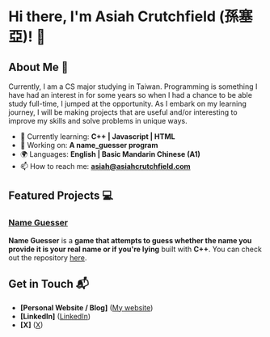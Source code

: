 # Hi there, I'm Asiah Crutchfield (孫塞亞)! 👋

## About Me 🚀

Currently, I am a CS major studying in Taiwan. Programming is something I have had an interest in for some years so when I had a chance to be able study full-time, I jumped at the opportunity. As I embark on my learning journey, I will be making projects that are useful and/or interesting to improve my skills and solve problems in unique ways.

- 🌱 Currently learning: **C++ | Javascript | HTML**
- 🔭 Working on: **A name_guesser program**
- 🌍 Languages: **English | Basic Mandarin Chinese (A1)**
- 📫 How to reach me: **asiah@asiahcrutchfield.com**

## Featured Projects 💻

### [Name Guesser]([https://github.com/asiahcrutchfield/name-guesser](https://github.com/asiahcrutchfield/name-guesser))

**Name Guesser** is a **game that attempts to guess whether the name you provide it is your real name or if you're lying** built with **C++**. You can check out the repository [here]([https://github.com/asiahcrutchfield/name-guesser](https://github.com/asiahcrutchfield/name-guesser)).

## Get in Touch 📬

- **[Personal Website / Blog]** ([My website](https://asiahcrutchfield.com/))
- **[LinkedIn]** ([LinkedIn](https://www.linkedin.com/in/asiahcrutchfield/))
- **[X]** ([X](https://x.com/AsiahCrutch))


